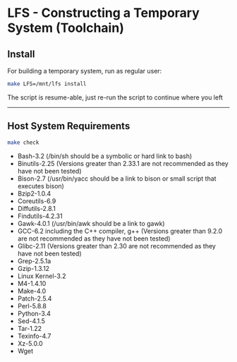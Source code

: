 # LFS - Constructing a Temporary System (Toolchain)

## Install

For building a temporary system, run as regular user:

```bash
make LFS=/mnt/lfs install
```

The script is resume-able, just re-run the script to continue where you left

---

## Host System Requirements

```bash
make check
```

* Bash-3.2 (/bin/sh should be a symbolic or hard link to bash)
* Binutils-2.25 (Versions greater than 2.33.1 are not recommended as they have not been tested)
* Bison-2.7 (/usr/bin/yacc should be a link to bison or small script that executes bison)
* Bzip2-1.0.4
* Coreutils-6.9
* Diffutils-2.8.1
* Findutils-4.2.31
* Gawk-4.0.1 (/usr/bin/awk should be a link to gawk)
* GCC-6.2 including the C++ compiler, g++ (Versions greater than 9.2.0 are not recommended as they have not been tested)
* Glibc-2.11 (Versions greater than 2.30 are not recommended as they have not been tested)
* Grep-2.5.1a
* Gzip-1.3.12
* Linux Kernel-3.2
* M4-1.4.10
* Make-4.0
* Patch-2.5.4
* Perl-5.8.8
* Python-3.4
* Sed-4.1.5
* Tar-1.22
* Texinfo-4.7
* Xz-5.0.0
* Wget
